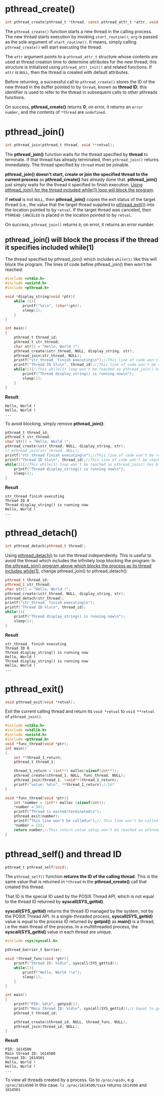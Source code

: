# pthread_create()

```c
int pthread_create(pthread_t *thread, const pthread_attr_t *attr, void *(*start_routine) (void *), void *arg);
```

The ``pthread_create()`` function starts a new thread in the calling process. The new thread starts execution by invoking ``start_routine()``; ``arg`` is passed as the sole argument of ``start_routine()``. It means, simply calling ``pthread_create()`` will start executing the thread.

The ``attr`` argument points to a ``pthread_attr_t`` structure whose contents are used at thread creation time to determine attributes for the new thread; this structure is initialized using ``pthread_attr_init()`` and related functions. If ``attr`` is ``NULL``, then the thread is created with default attributes.

Before returning, a successful call to ``pthread_create()`` stores the ID of the new thread in the buffer pointed to by ``thread``, known as **thread ID**; this identifier is used to refer to the thread in subsequent calls to other pthreads functions.

On success, **pthread_create()** returns **0**; on error, it returns an ``error number``, and the contents of ``*thread`` are ``undefined``.

# pthread_join()

```c
int pthread_join(pthread_t thread, void **retval);
```

The **pthread_join()** function waits for the thread specified by **thread** to terminate. If that thread has already terminated, then ``pthread_join()`` returns immediately. The thread specified by ``thread`` must be joinable.

**pthread_join() doesn't start, create or join the specified thread to the current process** as **pthread_create()** has already done that. **pthread_join()** just simply waits for the thread it specified to finish execution. [Using pthread_join() for the thread included while(1) loop will block the program](#pthread_join-will-block-the-process-if-the-thread-it-specifies-included-while1).

If **retval** is not ``NULL``, then **pthread_join()** copies the exit status  of the target thread (i.e., the value that the target thread supplied to [pthread_exit()](API.md#pthread_exit)) into the location pointed to by ``retval``.  If the target thread was canceled, then ``PTHREAD_CANCELED`` is placed in the location pointed to by ``retval``.

On success, ``pthread_join()`` returns ``0``; on error, it returns an error number.

## pthread_join() will block the process if the thread it specifies included while(1)

The thread specified by pthread_join() which includes ``while(1)`` like this will block the program. The lines of code befine pthread_join() then won't be reached:
```c
#include <stdio.h>
#include <unistd.h>
#include <pthread.h>

void *display_string(void *ptr){
	while (1){
        printf("%s\n", (char*)ptr);
        sleep(1);
    }
}

int main()
{  
	pthread_t thread_id;
	pthread_t str_thread;
    char str[] = "Hello, World !";
    pthread_create(&str_thread, NULL, display_string, str);
	pthread_join(str_thread, NULL);
	printf("str_thread_ finish executing\n");//This line of code won't be reached as pthread_join() has blocked the program
    printf("Thread ID %lu\n", thread_id);//This line of code won't be reached as pthread_join() has blocked the program
	while(1){//This while(1) loop won't be reached as pthread_join() has blocked the program
		printf("Thread display_string() is running now\n");
		sleep(1);
	}
}
```
**Result**:
```
Hello, World !
Hello, World !
...
```
To avoid blocking, simply remove **pthread_join()**:
```c
pthread_t thread_id;
pthread_t str_thread;
char str[] = "Hello, World !";
pthread_create(&str_thread, NULL, display_string, str);
// pthread_join(str_thread, NULL);
printf("str_thread finish executing\n");//This line of code won't be reached as pthread_join() has blocked the program
printf("Thread ID %lu\n", thread_id);//This line of code won't be reached as pthread_join() has blocked the program
while(1){//This while(1) loop won't be reached as pthread_join() has blocked the program
	printf("Thread display_string() is running now\n");
	sleep(1);
}
```
**Result**
```
str_thread finish executing
Thread ID 0
Thread display_string() is running now
Hello, World !
...
```
# pthread_detach()
```cpp
int pthread_detach(pthread_t thread);
```
Using [pthread_detach()]() to run the thread independently. This is useful to avoid the thread which includes the infinitely loop blocking the program:
In [the pthread_join() program above which blocks the process as its thread includes while(1)](#pthread_join-will-block-the-process-if-the-thread-it-specifies-included-while1), change pthread_join() to pthread_detach():
```cpp
pthread_t thread_id;
pthread_t str_thread;
char str[] = "Hello, World !";
pthread_create(&str_thread, NULL, display_string, str);
pthread_detach(str_thread);
printf("str_thread_ finish executing\n");
printf("Thread ID %lu\n", thread_id);
while(1){
	printf("Thread display_string() is running now\n");
	sleep(1);
}
```
**Result**
```
str_thread_ finish executing
Thread ID 0
Thread display_string() is running now
Hello, World !
Thread display_string() is running now
Hello, World !
...
```
# pthread_exit()
```c
void pthread_exit(void *retval);
```
Exit the current calling thread and return its ``void *retval`` to ``void **retval`` of ``pthread_join()``.

```c
#include <stdio.h>
#include <stdlib.h>
#include <unistd.h>
#include <pthread.h>
void *func_thread(void *ptr);
int main()
{  
    int **thread_1_return;
	pthread_t thread_1;

    thread_1_return = (int**) malloc(sizeof(int**));
	pthread_create(&thread_1, NULL, func_thread, NULL);
	pthread_join(thread_1, (void**)thread_1_return);
    printf("value: %d\n", **thread_1_return);//567
}

void *func_thread(void *ptr){
    int *number = (int*) malloc (sizeof(int));
    *number = 567;
    printf("Thread is exited/terminated\n");
    pthread_exit(number);
    printf("This line won't be called\n");// This line won't be called as thread is exited
    *number = 123;
	return number;//This return value setup won't be reached as pthread_exit() is called above
}
```
# pthread_self() and thread ID

```c
pthread_t pthread_self(void);
```

The ``pthread_self()`` function **returns the ID of the calling thread**. This is the same value that is returned in ``*thread`` in the **pthread_create()** call that created this thread.

That ID is the special ID used by the POSIX Thread API, which is not equal to the thread ID returned by **syscall(SYS_gettid)**.

**syscall(SYS_gettid)** returns the thread ID managed by the system, not by the POSIX Thread API. In a single-threaded process, **syscall(SYS_gettid)** value is equal to the process ID returned by **getpid()** as **main()** is a thread, i.e the main thread of the process.  In a multithreaded process, the **syscall(SYS_gettid)** value in each thread are unique.
```c
#include <sys/syscall.h> 

pthread_barrier_t barrier;

void *thread_func(void *ptr){
    printf("thread ID: %ld\n", syscall(SYS_gettid));
    while(1){
        printf("Hello, World !\n");
        sleep(1);
    }
}

int main()
{  
    printf("PID: %d\n", getpid());
    printf("Main thread ID: %ld\n", syscall(SYS_gettid));// Equal to getpid()
	pthread_t thread_id;

    pthread_create(&thread_id, NULL, thread_func, NULL);
    pthread_join(thread_id, NULL);
}
```
**Result**
```
PID: 1614500
Main thread ID: 1614500
thread ID: 1614501
Hello, World !
Hello, World !
...
```
To view all threads created by a process. Go to ``/proc/<pid>``, e.g ``/proc/1614500`` in this case. ``ls /proc/1614500/task`` returns ``1614500`` and ``1614501``
